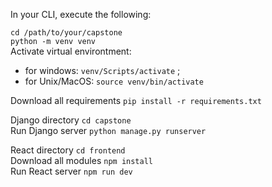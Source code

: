 In your CLI, execute the following:

`cd /path/to/your/capstone`  
`python -m venv venv`  
Activate virtual environtment: 
  - for windows: `venv/Scripts/activate` ; 
  - for Unix/MacOS: `source venv/bin/activate`  

Download all requirements `pip install -r requirements.txt`  

Django directory `cd capstone`  
Run Django server `python manage.py runserver`  

React directory `cd frontend`  
Download all modules `npm install`  
Run React server `npm run dev`  


